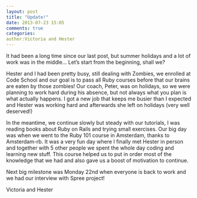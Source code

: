 ```yaml
---
layout: post
title: "Update!"
date: 2013-07-23 15:05
comments: true
categories: 
author:Victoria and Hester
---
```


It had been a long time since our last post, but summer holidays and a lot of work was in the middle… Let’s start from the beginning, shall we? 

Hester and I had been pretty busy, still dealing with Zombies, we enrolled at Code School and our goal is to pass all Ruby courses before that our brains are eaten by those zombies!
Our coach, Peter, was on holidays, so we were planning to work hard during his absence, but not always what you plan is what actually happens. I got a new job that keeps me busier than I expected and Hester was working hard and afterwards she left on holidays (very well deserved!)

In the meantime, we continue slowly but steady with our tutorials, I was reading books about Ruby on Rails and trying small exercises.
Our big day was when we went to the Ruby 101 course in Amsterdam, thanks to Amsterdam-rb. It was a very fun day where I finally met Hester in person and together with 5 other people we spent the whole day coding and learning new stuff. 
This course helped us to put in order most of the knowledge that we had and also gave us a boost of motivation to continue.

Next big milestone was Monday 22nd when everyone is back to work and we had our interview with Spree project!

Victoria and Hester
